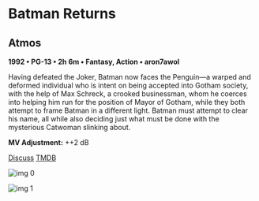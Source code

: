 # Batman Returns

## Atmos

**1992 • PG-13 • 2h 6m • Fantasy, Action • aron7awol**

Having defeated the Joker, Batman now faces the Penguin—a warped and deformed individual who is intent on being accepted into Gotham society, with the help of Max Schreck, a crooked businessman, whom he coerces into helping him run for the position of Mayor of Gotham, while they both attempt to frame Batman in a different light. Batman must attempt to clear his name, all while also deciding just what must be done with the mysterious Catwoman slinking about.

**MV Adjustment:** ++2 dB

[Discuss](https://www.avsforum.com/threads/bass-eq-for-filtered-movies.2995212/post-58150282)  [TMDB](364)

![img 0](https://i.imgur.com/6ydBrx8.jpg)

![img 1](https://i.imgur.com/RTVZq4V.jpg)


